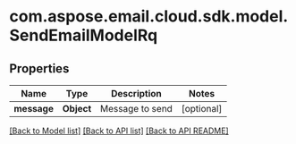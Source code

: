 
# com.aspose.email.cloud.sdk.model.SendEmailModelRq

## Properties
Name | Type | Description | Notes
------------ | ------------- | ------------- | -------------
**message** | **Object** | Message to send              |  [optional]


[[Back to Model list]](README.md#documentation-for-models) [[Back to API list]](README.md#documentation-for-api-endpoints) [[Back to API README]](README.md)

